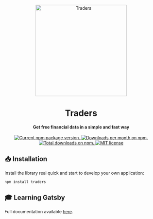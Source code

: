 <p align="center">
  <img alt="Traders" src="https://i.imgur.com/0Cgds9h.png" width="300" />
</p>
<h1 align="center">Traders</h1>
<h4 align="center">Get free financial data in a simple and fast way</h4>
<p align="center">
  <a href="https://www.npmjs.com/package/traders">
    <img src="https://img.shields.io/npm/v/traders.svg" alt="Current npm package version." />
  </a>
  <a href="https://npmcharts.com/compare/traders?minimal=true">
    <img src="https://img.shields.io/npm/dm/traders.svg" alt="Downloads per month on npm." />
  </a>
  <a href="https://npmcharts.com/compare/traders?minimal=true">
    <img src="https://img.shields.io/npm/dt/traders.svg" alt="Total downloads on npm." />
  </a>
  <a href="https://github.com/nighostchris/traders/blob/master/LICENSE">
    <img src="https://img.shields.io/badge/license-MIT-blue.svg" alt="MIT license" />
  </a>
</p>

## 📥 Installation

Install the library real quick and start to develop your own application:

```shell
npm install traders
```

## 🎓 Learning Gatsby

Full documentation available [here](https://nighostchris.gitbook.io/traders/).

